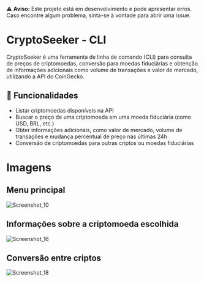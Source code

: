 ⚠️ **Aviso:** Este projeto está em desenvolvimento e pode apresentar erros. Caso encontre algum problema, sinta-se à vontade para abrir uma issue.


# CryptoSeeker  - CLI

CryptoSeeker é uma ferramenta de linha de comando (CLI) para consulta de preços de criptomoedas, conversão para moedas fiduciárias e obtenção de informações adicionais como volume de transações e valor de mercado, utilizando a API do CoinGecko.

## 📌 Funcionalidades

- Listar criptomoedas disponíveis na API
- Buscar o preço de uma criptomoeda em uma moeda fiduciária (como USD, BRL, etc.)
- Obter informações adicionais, como valor de mercado, volume de transações e mudança percentual de preço nas últimas 24h
- Conversão de criptomoedas para outras criptos ou moedas fiduciárias


# Imagens

## Menu principal
![Screenshot_10](https://github.com/user-attachments/assets/1052c09b-b8f8-4765-9dc7-0e28278c3686)

## Informações sobre a criptomoeda escolhida
![Screenshot_16](https://github.com/user-attachments/assets/7717aba8-a499-485e-bf3f-909704038e47)

## Conversão entre criptos
![Screenshot_18](https://github.com/user-attachments/assets/412f0ddf-7aa4-4315-a8dc-2047f4191d6f)

